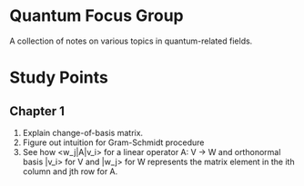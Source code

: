 Quantum Focus Group
======

A collection of notes on various topics in quantum-related fields.

# Study Points

## Chapter 1

1. Explain change-of-basis matrix.
2. Figure out intuition for Gram-Schmidt procedure
3. See how <w_j|A|v_i> for a linear operator A: V -> W and orthonormal basis
|v_i> for V and |w_j> for W represents the matrix element in the ith column and
jth row for A.

